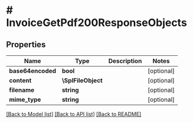 # # InvoiceGetPdf200ResponseObjects

## Properties

Name | Type | Description | Notes
------------ | ------------- | ------------- | -------------
**base64encoded** | **bool** |  | [optional]
**content** | **\SplFileObject** |  | [optional]
**filename** | **string** |  | [optional]
**mime_type** | **string** |  | [optional]

[[Back to Model list]](../../README.md#models) [[Back to API list]](../../README.md#endpoints) [[Back to README]](../../README.md)
